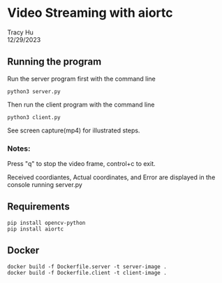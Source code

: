 # Video Streaming with aiortc
 Tracy Hu <br>
 12/29/2023

## Running the program
Run the server program first with the command line 
```
python3 server.py
```

Then run the client program with the command line
```
python3 client.py
```

See screen capture(mp4) for illustrated steps.

### Notes:
Press "q" to stop the video frame, control+c to exit. <br>

Received coordiantes, Actual coordinates, and Error are displayed in the console running server.py
<br>


## Requirements
```
pip install opencv-python
pip install aiortc
```

## Docker
```
docker build -f Dockerfile.server -t server-image .
docker build -f Dockerfile.client -t client-image .
```
